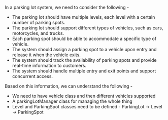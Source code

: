 In a parking lot system, we need to consider the following -
- The parking lot should have multiple levels, each level with a certain number of parking spots.
- The parking lot should support different types of vehicles, such as cars, motorcycles, and trucks.
- Each parking spot should be able to accommodate a specific type of vehicle.
- The system should assign a parking spot to a vehicle upon entry and release it when the vehicle exits.
- The system should track the availability of parking spots and provide real-time information to customers.
- The system should handle multiple entry and exit points and support concurrent access.


Based on this information, we can understand the following - 
- We need to have vehicle class and then different vehicles supported
- A parkingLotManager class for managing the whole thing
- Level and ParkingSpot classes need to be defined - ParkingLot -> Level -> ParkingSpot